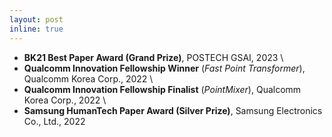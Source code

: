 ```yaml
---
layout: post
inline: true
---
```


- **BK21 Best Paper Award (Grand Prize)**, POSTECH GSAI, 2023 \\
- **Qualcomm Innovation Fellowship Winner** (*Fast Point Transformer*), Qualcomm Korea Corp., 2022 \\
- **Qualcomm Innovation Fellowship Finalist** (*PointMixer*), Qualcomm Korea Corp., 2022 \\
- **Samsung HumanTech Paper Award (Silver Prize)**, Samsung Electronics Co., Ltd., 2022